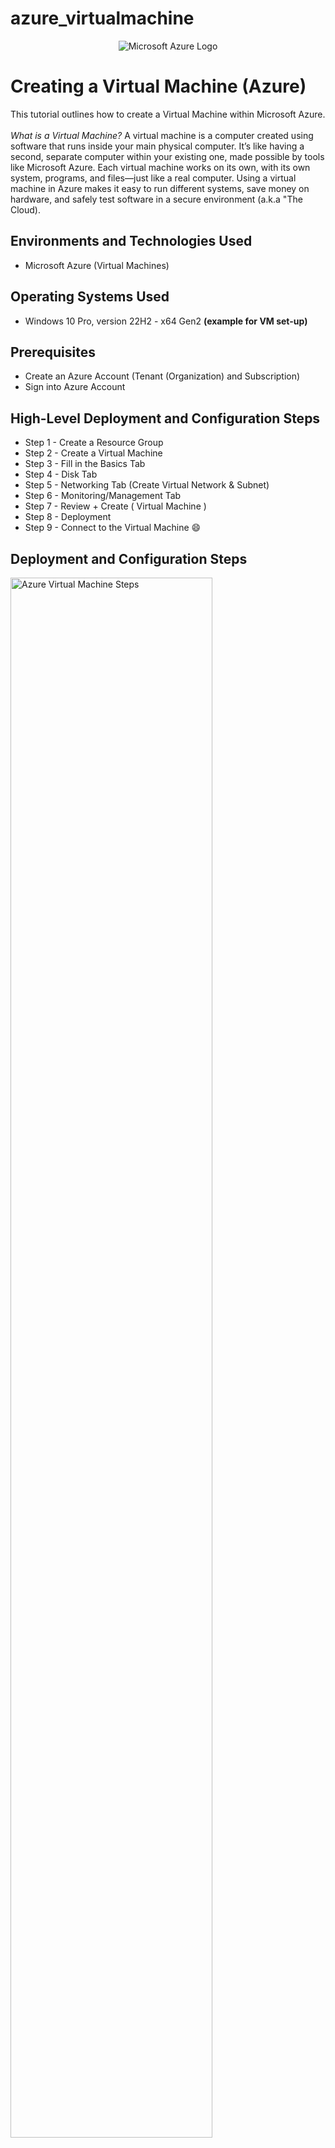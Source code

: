 # azure_virtualmachine
<p align="center">
<img src="https://i.imgur.com/JRnq4PQ.png" alt="Microsoft Azure Logo"/>

</p>

<h1>Creating a Virtual Machine (Azure)</h1>
This tutorial outlines how to create a Virtual Machine within Microsoft Azure. </br>
</br>
<i> What is a Virtual Machine? </i> A virtual machine is a computer created using software that runs inside your main physical computer. It’s like having a second, separate computer within your existing one, made possible by tools like Microsoft Azure. Each virtual machine works on its own, with its own system, programs, and files—just like a real computer. Using a virtual machine in Azure makes it easy to run different systems, save money on hardware, and safely test software in a secure environment (a.k.a "The Cloud).
<br />



<h2>Environments and Technologies Used</h2>

- Microsoft Azure (Virtual Machines)



<h2>Operating Systems Used </h2>

- Windows 10 Pro, version 22H2 - x64 Gen2 <b>(example for VM set-up)</b>

<h2>Prerequisites</h2>

- Create an Azure Account (Tenant (Organization) and Subscription)
- Sign into Azure Account

<h2>High-Level Deployment and Configuration Steps</h2>

- Step 1 - Create a Resource Group 
- Step 2 - Create a Virtual Machine
- Step 3 - Fill in the Basics Tab
- Step 4 - Disk Tab
- Step 5 - Networking Tab (Create Virtual Network & Subnet)
- Step 6 - Monitoring/Management Tab
- Step 7 - Review + Create ( Virtual Machine )
- Step 8 - Deployment
- Step 9 - Connect to the Virtual Machine &#x1F604;

<h2>Deployment and Configuration Steps</h2>

<p>
<img src="https://i.imgur.com/TaeIVwZ.png" height="80%" width="80%" alt="Azure Virtual Machine Steps"/>


<b> **PRE-STEP** -- After signing in to Azure, click on "Resource Groups" in the dashboard. You will be redirected to the "Create Resource Group" page.</b>
</p>
<br />
<br />
<br />



<p>
<img src= "https://i.imgur.com/qB68NYR.png" height="80%" width="80%" alt="Azure Virtual Machine Steps"/>
</p>

<h3><b> Step 1 - Create a Resource Group </b></h3>
  
<p>Make sure that the resource group is created under the correct <b>Subscription.</b>

Next, enter a <b>Resource Group Name</b> that is easy to recognize and will be used to contain your Virtual Machine.

Next, select a <b>Region</b> that is geographically close to your location for optimal performance.

Finally, click <b>Review + Create</b> to create the Resource Group
</p>
<br />
<br />
<br />
<br />

<p>
<img src="https://i.imgur.com/DVnMCCU.png" height="80%" width="80%" alt="Azure Virtual Machine Steps"/>
</p>
<p>
<h3><b> Step 2 - Create a Virtual Machine</b></h3>
  <br />

After creating your resource group, return to the Azure Dashboard.

Next, click on <b>"Virtual Machines" </b>— you can find this either on the dashboard or in the left-hand navigation menu.

Then, click the <b>"+ Create"</b> button and select <b>"Azure virtual machine"</b> from the dropdown.
</p>
<br />
<br />
<br />
<br />

<p>
<img src="https://i.imgur.com/aST7Tc3.png" height="80%" width="80%" alt="Azure Virtual Machine Steps"/>
</p>
<p>
<h3><b>Step 3 - Fill in Basic Tab for your Virtual Machine </b></h3>
<br />
  
After clicking <b>"Azure virtual machine"</b> from the dropdown menu, you'll be taken to the <b>Basics</b> tab. This is where you'll enter the essential information needed to set up your virtual machine.

<b>Fill in the following fields:</b>

<b>Subscription:</b> Select the appropriate subscription from the list.

<b>Resource Group:</b> Choose the resource group you created earlier.

<b>Virtual Machine Name:</b> Enter a name for your VM (e.g., MyFirstVM).

<b>Region:</b> Select the same region you used for your resource group.

<b>Image:</b> Choose the operating system you'd like to install (e.g., Windows 11, Ubuntu).

<b>Size:</b> Click "See all sizes" and select a VM size that fits your performance needs and budget. (However, it's best to choose at least 2 vcpus for speed)

<b>Administrator Account Setup:</b>

<b>Username:</b> Create a secure username for logging into your VM.

<b>Authentication Type:</b>

<ul>For <i>Windows</i>, set a strong password.

For <i>Linux</i>, upload an SSH public key or choose password authentication if preferred. ( Azure now automatically generates an SSH key pair for you but you can also just use a Username & Password like you would for Windows).</ul>

<b>Licensing:</b> (Usually for a Windows VM) If you see a Licensing checkbox, check it or else your VM will fail to deploy.

Click <b>"Next: Disk"</b>
</p>
<br />
<br />
<br />
<br />

<p>
<img src="https://i.imgur.com/c9ucNHD.png" height="80%" width="80%" alt="Azure Virtual Machine Steps"/>
</p>
<p>
<h3><b>Step 4 - Disks Tab </b></h3>
<br />

Leave defaults (or choose SSD for better performance).

Click <b>"Next: Networking"</b>.
</p>
<br />
<br />
<br />
<br />

<p>
<img src="https://i.imgur.com/IWOHYJU.png" height="80%" width="80%" alt="Azure Virtual Machine Steps"/>
</p>
<p>
<h3><b>Step 5 - Networking Tab</b></h3> 
  <br />

Azure will automatically create a <b>Virtual Network (VNet) and Subnet</b>. However, you can change the VNet name.
<br />
<ul><i>This is one of Azure's helpful features for a virtual machine. These are essential because they allow your VM to communicate with other resources, just like a physical computer on a network</i></ul>

Ensure <b>"Public IP"</b> is set to create a new one (if you want internet access).

<b>Leave defaults unless you have specific networking needs.</b>
</p>
<br />
<br />
<br />
<br />

<p>
<img src="https://i.imgur.com/s6te31Q.png" height="80%" width="80%" alt="Azure Virtual Machine Steps"/>
</p>
<p>
<h3><b> Step 6 - Management, Montoring, Advanced,Tag Tabs </b></h3>
  <br />
This step is pretty easy! You can leave the options as they are! Wahoo, this is last aspect of "set-up" &#129395;
<br />
Click <b>Review + Create<b/>
</p>
<br />
<br />
<br />
<br />

<p>
<img src="https://i.imgur.com/YBEt0H5.png" height="80%" width="80%" alt="Azure Virtual Machine Steps"/>
</p>
<p>
<h3><b>Step 7 - Review + Create</b></h3>
<br />


Wait for validation to pass.

Click <b>"Create."</b>
</p>
<br />
<br />
<br />
<br />

<p>
<img src="https://i.imgur.com/DTPz4WR.png" height="80%" width="80%" alt="Azure Virtual Machine Steps"/>
</p>
<p>
<h3><b>Step 8 - Wait for Deployment to Take Place</b></h3>
<br />
  
Azure will take a few minutes to create your Virtual Machine based on all of the configurations from the previous steps.

Once done, click "Go to resource" to view your new virtual machine and observe VNet and Subnet to make sure it matches what was configured in previous steps.
</p>
<br />
<br />
<br />
<br />

<p>
<img src="https://i.imgur.com/NdZHP4m.png" height="80%" width="80%" alt="Azure Virtual Machine Steps"/>
</p>

<h3><b>Step 9 - Check to see if Virtual Machine is Successfully Running</b></h3>
<br />
 <p>
Click <b> "Home".</b>

Click <b>"Virtual Machines".</b>

See if the Virtual Machine you created is running
</p>
<br />
<br />
<br />
<br />

<h2>In Conclusion</h2>
<p>
Creating a virtual machine in Azure lets you run a computer in the cloud for tasks like running apps, storing data, or testing software. It’s a fast and flexible way for businesses to build secure infrastructure, protect their data, and manage systems without needing physical equipment. Learning how to set up a virtual machine helps both individuals and organizations work more efficiently and safely in the cloud.
</p>





